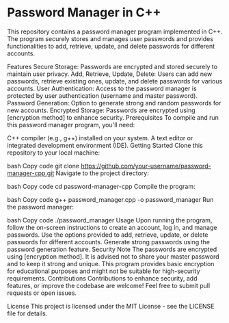 # Password Manager in C++
This repository contains a password manager program implemented in C++. The program securely stores and manages user passwords and provides functionalities to add, retrieve, update, and delete passwords for different accounts.

Features
Secure Storage: Passwords are encrypted and stored securely to maintain user privacy.
Add, Retrieve, Update, Delete: Users can add new passwords, retrieve existing ones, update, and delete passwords for various accounts.
User Authentication: Access to the password manager is protected by user authentication (username and master password).
Password Generation: Option to generate strong and random passwords for new accounts.
Encrypted Storage: Passwords are encrypted using [encryption method] to enhance security.
Prerequisites
To compile and run this password manager program, you'll need:

C++ compiler (e.g., g++) installed on your system.
A text editor or integrated development environment (IDE).
Getting Started
Clone this repository to your local machine:

bash
Copy code
git clone https://github.com/your-username/password-manager-cpp.git
Navigate to the project directory:

bash
Copy code
cd password-manager-cpp
Compile the program:

bash
Copy code
g++ password_manager.cpp -o password_manager
Run the password manager:

bash
Copy code
./password_manager
Usage
Upon running the program, follow the on-screen instructions to create an account, log in, and manage passwords.
Use the options provided to add, retrieve, update, or delete passwords for different accounts.
Generate strong passwords using the password generation feature.
Security Note
The passwords are encrypted using [encryption method]. It is advised not to share your master password and to keep it strong and unique.
This program provides basic encryption for educational purposes and might not be suitable for high-security requirements.
Contributions
Contributions to enhance security, add features, or improve the codebase are welcome! Feel free to submit pull requests or open issues.

License
This project is licensed under the MIT License - see the LICENSE file for details.

